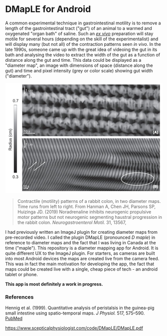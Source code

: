 # DMapLE for Android

A common experimental technique in gastrointestinal motility is to remove a length of the gastrointestinal
tract ("gut") of an animal to a warmed and oxygenated "organ bath" of saline. Such an *[ex vivo](https://en.wikipedia.org/wiki/Ex_vivo)* preparation
will stay motile for several hours (depending on the skill of the experimentalist) and will display
many (but not all) of the contraction patterns seen *in vivo*. In the late 1990s, someone came up with 
the great idea of videoing the gut in its bath and analysing the video to extract the width of the gut
as a function of distance along the gut and time. This data could be displayed as a "diameter map",
an image with dimensions of space (distance along the gut) and time and pixel intensity (grey or color
scale) showing gut width ("diameter").

![image](images/hanman_map.jpg)
> Contractile (motility) patterns of a rabbit colon, in two diameter maps. Time runs from left to right. From Hanman A, Chen JH, Parsons SP, Huizinga JD. (2019) 
Noradrenaline inhibits neurogenic propulsive motor patterns but not neurogenic segmenting haustral 
progression in the rabbit colon. *Neurogastroenterol Motil.* 31, 13567,

I had previously written an ImageJ plugin for creating diameter maps from pre-recorded video. I called the plugin
DMapLE (pronounced *D maple*) in reference to diameter maps and the fact that I was living in Canada 
at the time ("maple"). This repository is a diameter mapping app for Android. It is quite different
UX to the ImageJ plugin. For starters, as cameras are built into most Android devices the maps are created
live from the camera feed. This was in fact the main motivation for developing the app, the fact that
maps could be created live with a single, cheap piece of tech - an android tablet or phone.

**This app is most definitely a work in progress.**


### References

Hennig et al. (1999). Quantitative analysis of peristalsis in the guinea-pig small intestine using 
spatio-temporal maps. *J Physiol.* 517, 575–590. [PubMed](https://pmc.ncbi.nlm.nih.gov/articles/PMC2269346/)


https://www.scepticalphysiologist.com/code/DMapLE/DMapLE.pdf